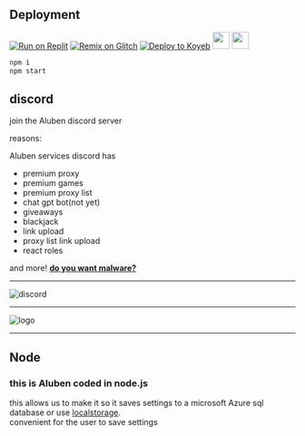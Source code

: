 ## Deployment

[![Run on Replit](https://binbashbanana.github.io/deploy-buttons/buttons/remade/replit.svg)](https://replit.com/github/Aluben-service/Aluben-Node)
[![Remix on Glitch](https://binbashbanana.github.io/deploy-buttons/buttons/remade/glitch.svg)](https://glitch.com/edit/#!/import/github/Aluben-service/Aluben-Node)
[![Deploy to Koyeb](https://binbashbanana.github.io/deploy-buttons/buttons/remade/koyeb.svg)](https://app.koyeb.com/deploy?type=git&repository=github.com/Aluben-service/Aluben-Node&branch=main&name=Ultraviolet-App)
    <a href="https://app.cyclic.sh/api/app/deploy/Aluben-service/Aluben-Node"><img height="30px" src="https://img.shields.io/badge/cyclic-2e59c7.svg?style=for-the-badge&logo=cyclic&logoColor=white"><img></a>
    <a href="https://render.com/deploy?repo=https://github.com/Aluben-service/Aluben-Node"><img height="30px" src="https://img.shields.io/badge/render-4f65f1.svg?style=for-the-badge&logo=render&logoColor=46e3b7"><img></a>

```bash
npm i
npm start
```

## discord

join the Aluben discord server

reasons:

Aluben services discord has

- premium proxy
- premium games
- premium proxy list
- chat gpt bot(not yet)
- giveaways
- blackjack
- link upload
- proxy list link upload
- react roles

and more!
[**do you want malware?**](https://is.gd/Alubendiscord)

---

![discord](https://cdn.jsdelivr.net/gh/Aluben-service/Aluben_icons//discord.png)

---

![logo](https://cdn.jsdelivr.net/gh/Aluben-service/Aluben_icons//logo.jpeg)

---

## Node

### this is Aluben coded in node.js

this allows us to make it so it saves settings to a microsoft Azure sql database or use [localstorage](https://developer.mozilla.org/en-US/docs/Web/API/Window/localStorage).  
convenient for the user to save settings
